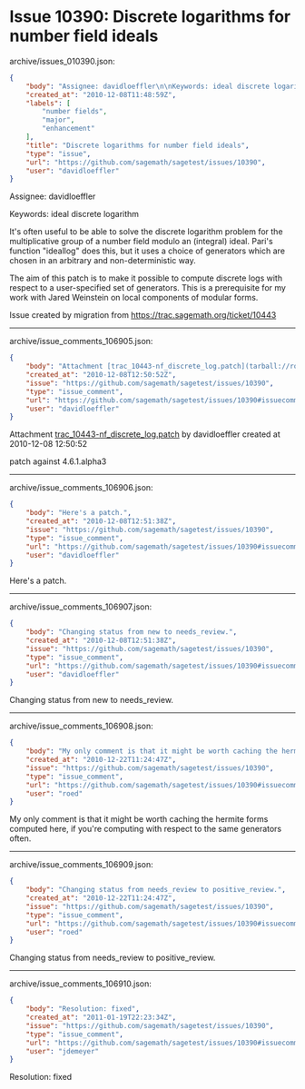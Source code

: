 # Issue 10390: Discrete logarithms for number field ideals

archive/issues_010390.json:
```json
{
    "body": "Assignee: davidloeffler\n\nKeywords: ideal discrete logarithm\n\nIt's often useful to be able to solve the discrete logarithm problem for the multiplicative group of a number field modulo an (integral) ideal. Pari's function \"ideallog\" does this, but it uses a choice of generators which are chosen in an arbitrary and non-deterministic way.\n\nThe aim of this patch is to make it possible to compute discrete logs with respect to a user-specified set of generators. This is a prerequisite for my work with Jared Weinstein on local components of modular forms.\n\nIssue created by migration from https://trac.sagemath.org/ticket/10443\n\n",
    "created_at": "2010-12-08T11:48:59Z",
    "labels": [
        "number fields",
        "major",
        "enhancement"
    ],
    "title": "Discrete logarithms for number field ideals",
    "type": "issue",
    "url": "https://github.com/sagemath/sagetest/issues/10390",
    "user": "davidloeffler"
}
```
Assignee: davidloeffler

Keywords: ideal discrete logarithm

It's often useful to be able to solve the discrete logarithm problem for the multiplicative group of a number field modulo an (integral) ideal. Pari's function "ideallog" does this, but it uses a choice of generators which are chosen in an arbitrary and non-deterministic way.

The aim of this patch is to make it possible to compute discrete logs with respect to a user-specified set of generators. This is a prerequisite for my work with Jared Weinstein on local components of modular forms.

Issue created by migration from https://trac.sagemath.org/ticket/10443





---

archive/issue_comments_106905.json:
```json
{
    "body": "Attachment [trac_10443-nf_discrete_log.patch](tarball://root/attachments/some-uuid/ticket10443/trac_10443-nf_discrete_log.patch) by davidloeffler created at 2010-12-08 12:50:52\n\npatch against 4.6.1.alpha3",
    "created_at": "2010-12-08T12:50:52Z",
    "issue": "https://github.com/sagemath/sagetest/issues/10390",
    "type": "issue_comment",
    "url": "https://github.com/sagemath/sagetest/issues/10390#issuecomment-106905",
    "user": "davidloeffler"
}
```

Attachment [trac_10443-nf_discrete_log.patch](tarball://root/attachments/some-uuid/ticket10443/trac_10443-nf_discrete_log.patch) by davidloeffler created at 2010-12-08 12:50:52

patch against 4.6.1.alpha3



---

archive/issue_comments_106906.json:
```json
{
    "body": "Here's a patch.",
    "created_at": "2010-12-08T12:51:38Z",
    "issue": "https://github.com/sagemath/sagetest/issues/10390",
    "type": "issue_comment",
    "url": "https://github.com/sagemath/sagetest/issues/10390#issuecomment-106906",
    "user": "davidloeffler"
}
```

Here's a patch.



---

archive/issue_comments_106907.json:
```json
{
    "body": "Changing status from new to needs_review.",
    "created_at": "2010-12-08T12:51:38Z",
    "issue": "https://github.com/sagemath/sagetest/issues/10390",
    "type": "issue_comment",
    "url": "https://github.com/sagemath/sagetest/issues/10390#issuecomment-106907",
    "user": "davidloeffler"
}
```

Changing status from new to needs_review.



---

archive/issue_comments_106908.json:
```json
{
    "body": "My only comment is that it might be worth caching the hermite forms computed here, if you're computing with respect to the same generators often.",
    "created_at": "2010-12-22T11:24:47Z",
    "issue": "https://github.com/sagemath/sagetest/issues/10390",
    "type": "issue_comment",
    "url": "https://github.com/sagemath/sagetest/issues/10390#issuecomment-106908",
    "user": "roed"
}
```

My only comment is that it might be worth caching the hermite forms computed here, if you're computing with respect to the same generators often.



---

archive/issue_comments_106909.json:
```json
{
    "body": "Changing status from needs_review to positive_review.",
    "created_at": "2010-12-22T11:24:47Z",
    "issue": "https://github.com/sagemath/sagetest/issues/10390",
    "type": "issue_comment",
    "url": "https://github.com/sagemath/sagetest/issues/10390#issuecomment-106909",
    "user": "roed"
}
```

Changing status from needs_review to positive_review.



---

archive/issue_comments_106910.json:
```json
{
    "body": "Resolution: fixed",
    "created_at": "2011-01-19T22:23:34Z",
    "issue": "https://github.com/sagemath/sagetest/issues/10390",
    "type": "issue_comment",
    "url": "https://github.com/sagemath/sagetest/issues/10390#issuecomment-106910",
    "user": "jdemeyer"
}
```

Resolution: fixed
